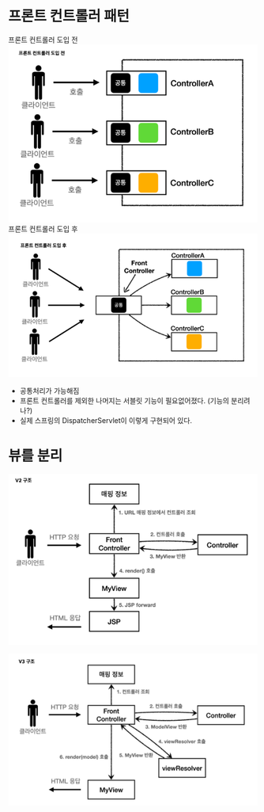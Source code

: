 # 프론트 컨트롤러 패턴

프론트 컨트롤러 도입 전 
![img.png](img/프론트%20컨트롤러%20도입%20전.png)
프론트 컨트롤러 도입 후
![img.png](img/프론트%20컨트롤러%20도입%20후.png)

- 공통처리가 가능해짐
- 프론트 컨트롤러를 제외한 나머지는 서블릿 기능이 필요없어졌다. (기능의 분리려나?)
- 실제 스프링의 DispatcherServlet이 이렇게 구현되어 있다.

# 뷰를 분리
![img.png](img/뷰를%20분리하자1.png)

![img.png](img/img.png)
